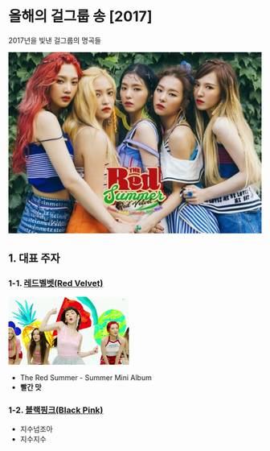 # 올해의 걸그룹 송 [2017]
2017년을 빛낸 걸그룹의 명곡들

![redvelvet](./Red-Velvet1.jpg)

## 1. 대표 주자


### 1-1. [레드벨벳(Red Velvet)](http://www.melon.com/artist/detail.htm?artistId=780066)
![rv1](./rv1.gif)

- The Red Summer - Summer Mini Album
- **빨간 맛**


### 1-2. [블랙핑크(Black Pink)](http://www.melon.com/artist/timeline.htm?artistId=995169)

- 지수넘조아
- 지수지수
